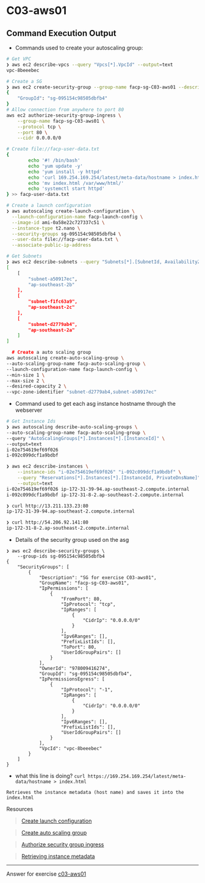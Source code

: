# C03-aws01

## Command Execution Output
- Commands used to create your autoscaling group:
```bash
# Get VPC
❯ aws ec2 describe-vpcs --query "Vpcs[*].VpcId" --output=text
vpc-8beeebec

# Create a SG
❯ aws ec2 create-security-group --group-name facp-sg-C03-aws01 --description "SG for exercise C03-aws01" --vpc-id vpc-8beeebec
{
    "GroupId": "sg-095154c98505dbfb4"
}
# Allow connection from anywhere to port 80
aws ec2 authorize-security-group-ingress \
    --group-name facp-sg-C03-aws01 \
    --protocol tcp \
    --port 80 \
    --cidr 0.0.0.0/0

# Create file://facp-user-data.txt
{
        echo '#! /bin/bash'
        echo 'yum update -y'
        echo 'yum install -y httpd'
        echo 'curl 169.254.169.254/latest/meta-data/hostname > index.html'
        echo 'mv index.html /var/www/html/'
        echo 'systemctl start httpd'
} >> facp-user-data.txt

# Create a launch configuration 
❯ aws autoscaling create-launch-configuration \
  --launch-configuration-name facp-launch-config \
  --image-id ami-0a58e22c727337c51 \
  --instance-type t2.nano \
  --security-groups sg-095154c98505dbfb4 \
  --user-data file://facp-user-data.txt \
  --associate-public-ip-address

# Get Subnets
❯ aws ec2 describe-subnets --query "Subnets[*].[SubnetId, AvailabilityZone]"
[
    [
        "subnet-a50917ec",
        "ap-southeast-2b"
    ],
    [
        "subnet-f1fc63a9",
        "ap-southeast-2c"
    ],
    [
        "subnet-d2779ab4",
        "ap-southeast-2a"
    ]
]

  # Create a auto scaling group
aws autoscaling create-auto-scaling-group \
--auto-scaling-group-name facp-auto-scaling-group \
--launch-configuration-name facp-launch-config \
--min-size 1 \
--max-size 2 \
--desired-capacity 2 \
--vpc-zone-identifier "subnet-d2779ab4,subnet-a50917ec"

```

- Command used to get each asg instance hostname through the webserver
```bash
# Get Instance Ids
❯ aws autoscaling describe-auto-scaling-groups \
--auto-scaling-group-name facp-auto-scaling-group \
--query "AutoScalingGroups[*].Instances[*].[InstanceId]" \
--output=text
i-02e754619ef69f026
i-092c099dcf1a9bdbf

❯ aws ec2 describe-instances \
    --instance-ids "i-02e754619ef69f026" "i-092c099dcf1a9bdbf" \
    --query "Reservations[*].Instances[*].[InstanceId, PrivateDnsName]" \
    --output=text
i-02e754619ef69f026	ip-172-31-39-94.ap-southeast-2.compute.internal
i-092c099dcf1a9bdbf	ip-172-31-8-2.ap-southeast-2.compute.internal

❯ curl http://13.211.133.23:80  
ip-172-31-39-94.ap-southeast-2.compute.internal

❯ curl http://54.206.92.141:80
ip-172-31-8-2.ap-southeast-2.compute.internal

```

- Details of the security group used on the asg
```
❯ aws ec2 describe-security-groups \
    --group-ids sg-095154c98505dbfb4
{
    "SecurityGroups": [
        {
            "Description": "SG for exercise C03-aws01",
            "GroupName": "facp-sg-C03-aws01",
            "IpPermissions": [
                {
                    "FromPort": 80,
                    "IpProtocol": "tcp",
                    "IpRanges": [
                        {
                            "CidrIp": "0.0.0.0/0"
                        }
                    ],
                    "Ipv6Ranges": [],
                    "PrefixListIds": [],
                    "ToPort": 80,
                    "UserIdGroupPairs": []
                }
            ],
            "OwnerId": "978009416274",
            "GroupId": "sg-095154c98505dbfb4",
            "IpPermissionsEgress": [
                {
                    "IpProtocol": "-1",
                    "IpRanges": [
                        {
                            "CidrIp": "0.0.0.0/0"
                        }
                    ],
                    "Ipv6Ranges": [],
                    "PrefixListIds": [],
                    "UserIdGroupPairs": []
                }
            ],
            "VpcId": "vpc-8beeebec"
        }
    ]
}

```

- what this line is doing? `curl https://169.254.169.254/latest/meta-data/hostname > index.html`
```
Retrieves the instance metadata (host name) and saves it into the index.html
```
Resources

> [Create launch configuration](https://docs.aws.amazon.com/cli/latest/reference/autoscaling/create-launch-configuration.html)

> [Create auto scaling group](https://docs.aws.amazon.com/cli/latest/reference/autoscaling/create-auto-scaling-group.html)

> [Authorize security group ingress](https://docs.aws.amazon.com/cli/latest/reference/ec2/authorize-security-group-ingress.html)

> [Retrieving instance metadata](https://docs.aws.amazon.com/AWSEC2/latest/UserGuide/instancedata-data-retrieval.html)


<!-- Don't change anything below this point-->
***
Answer for exercise [c03-aws01](https://github.com/devopsacademyau/academy/blob/aa1f1af00809616bdc1f8ba1d333b897c331d632/classes/03class/exercises/c03-aws01/README.md)